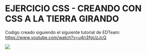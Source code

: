 # EJERCICIO CSS - CREANDO CON CSS A LA TIERRA GIRANDO

Codigo creado siguiendo el siguiente tutorial de EDTeam: 
https://www.youtube.com/watch?v=u4n3fgUzJcQ


![](https://i.imgur.com/mBhxU16.png)

